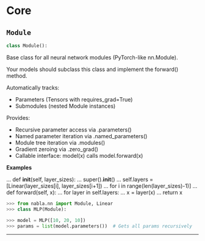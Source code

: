 # Core

## `Module`

```python
class Module():
```
Base class for all neural network modules (PyTorch-like nn.Module).

Your models should subclass this class and implement the forward() method.

Automatically tracks:
- Parameters (Tensors with requires_grad=True)
- Submodules (nested Module instances)

Provides:
- Recursive parameter access via .parameters()
- Named parameter iteration via .named_parameters()
- Module tree iteration via .modules()
- Gradient zeroing via .zero_grad()
- Callable interface: model(x) calls model.forward(x)

**Examples**

...     def __init__(self, layer_sizes):
...         super().__init__()
...         self.layers = [Linear(layer_sizes[i], layer_sizes[i+1])
...                       for i in range(len(layer_sizes)-1)]
...     def forward(self, x):
...         for layer in self.layers:
...             x = layer(x)
...         return x
```python
>>> from nabla.nn import Module, Linear
>>> class MLP(Module):
```

```python
>>> model = MLP([10, 20, 10])
>>> params = list(model.parameters())  # Gets all params recursively
```


---

